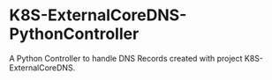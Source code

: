 # K8S-ExternalCoreDNS-PythonController
A Python Controller to handle DNS Records created with project K8S-ExternalCoreDNS.
